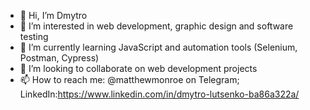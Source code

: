 - 👋 Hi, I’m Dmytro
- 👀 I’m interested in web development, graphic design and software testing
- 🌱 I’m currently learning JavaScript and automation tools (Selenium, Postman, Cypress)
- 💞️ I’m looking to collaborate on web development projects
- 📫 How to reach me: @matthewmonroe on Telegram; LinkedIn:https://www.linkedin.com/in/dmytro-lutsenko-ba86a322a/
